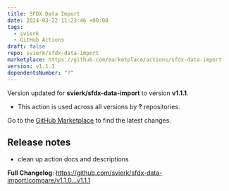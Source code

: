 ```yaml
---
title: SFDX Data Import
date: 2024-03-22 11:23:46 +00:00
tags:
  - svierk
  - GitHub Actions
draft: false
repo: svierk/sfdx-data-import
marketplace: https://github.com/marketplace/actions/sfdx-data-import
version: v1.1.1
dependentsNumber: "?"
---
```



Version updated for **svierk/sfdx-data-import** to version **v1.1.1**.
- This action is used across all versions by **?** repositories.

Go to the [GitHub Marketplace](https://github.com/marketplace/actions/sfdx-data-import) to find the latest changes.

## Release notes

- clean up action docs and descriptions

**Full Changelog**: https://github.com/svierk/sfdx-data-import/compare/v1.1.0...v1.1.1
